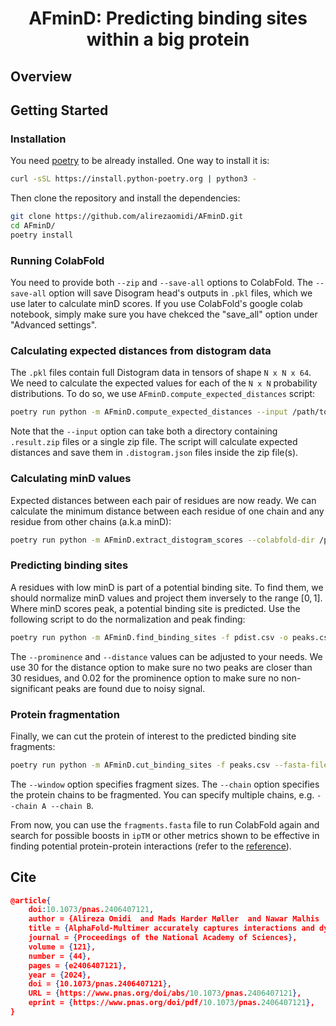 <div align="center">
<h1 align="center">AFminD: Predicting binding sites within a big protein</h1>
<!-- <img alt="kaia-llama" height="200px" src="assets/kaia_llama.webp"> -->
<!-- <p align="center"></p> -->


</div>


## Overview


## Getting Started

### Installation
You need [poetry](https://python-poetry.org/) to be already installed. One way to install it is:
```bash
curl -sSL https://install.python-poetry.org | python3 -
```

Then clone the repository and install the dependencies:

```bash
git clone https://github.com/alirezaomidi/AFminD.git
cd AFminD/
poetry install
```


### Running ColabFold
You need to provide both `--zip` and `--save-all` options to ColabFold. The `--save-all` option will save Disogram head's outputs in `.pkl` files, which we use later to calculate minD scores. If you use ColabFold's google colab notebook, simply make sure you have chekced the "save_all" option under "Advanced settings".


### Calculating expected distances from distogram data
The `.pkl` files contain full Distogram data in tensors of shape `N x N x 64`. We need to calculate the expected values for each of the `N x N` probability distributions.
To do so, we use `AFminD.compute_expected_distances` script:
```bash
poetry run python -m AFminD.compute_expected_distances --input /path/to/colabfold/dir/or/zipfile --n-jobs 5
```
Note that the `--input` option can take both a directory containing `.result.zip` files or a single zip file.
The script will calculate expected distances and save them in `.distogram.json` files inside the zip file(s).


### Calculating minD values
Expected distances between each pair of residues are now ready. We can calculate the minimum distance between each residue of one chain and any residue from other chains (a.k.a minD):
```bash
poetry run python -m AFminD.extract_distogram_scores --colabfold-dir /path/to/colabfold/dir/ -o pdist.csv --n-jobs 10
```

### Predicting binding sites
A residues with low minD is part of a potential binding site. To find them, we should normalize minD values and project them inversely to the range $[0, 1]$. Where minD scores peak, a potential binding site is predicted. Use the following script to do the normalization and peak finding:
```bash
poetry run python -m AFminD.find_binding_sites -f pdist.csv -o peaks.csv --n-jobs 10 --prominence 0.02 --distance 30
```
The `--prominence` and `--distance` values can be adjusted to your needs. We use $30$ for the distance option to make sure no two peaks are closer than 30 residues, and $0.02$ for the prominence option to make sure no non-significant peaks are found due to noisy signal.


### Protein fragmentation
Finally, we can cut the protein of interest to the predicted binding site fragments:
```bash
poetry run python -m AFminD.cut_binding_sites -f peaks.csv --fasta-file /path/to/fasta/file/used/for/colabfold.fasta -o fragments.fasta --n-jobs 10 --window 30 --chain A
```
The `--window` option specifies fragment sizes.
The `--chain` option specifies the protein chains to be fragmented. You can specify multiple chains, e.g. `--chain A --chain B`.

From now, you can use the `fragments.fasta` file to run ColabFold again and search for possible boosts in `ipTM` or other metrics shown to be effective in finding potential protein-protein interactions (refer to the [reference](#cite)).


## Cite
```json
@article{
    doi:10.1073/pnas.2406407121,
    author = {Alireza Omidi  and Mads Harder Møller  and Nawar Malhis  and Jennifer M. Bui  and Jörg Gsponer },
    title = {AlphaFold-Multimer accurately captures interactions and dynamics of intrinsically disordered protein regions},
    journal = {Proceedings of the National Academy of Sciences},
    volume = {121},
    number = {44},
    pages = {e2406407121},
    year = {2024},
    doi = {10.1073/pnas.2406407121},
    URL = {https://www.pnas.org/doi/abs/10.1073/pnas.2406407121},
    eprint = {https://www.pnas.org/doi/pdf/10.1073/pnas.2406407121},
}
```